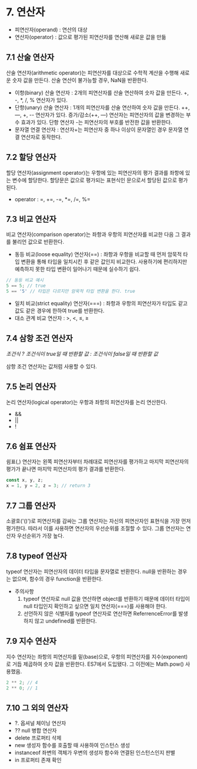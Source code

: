 # 7. 연산자

- 피연산자(operand) : 연산의 대상
- 연산자(operator) : 값으로 평가된 피연산자를 연산해 새로운 값을 만듦

## 7.1 산술 연산자

산술 연산자(arithmetic operator)는 피연산자를 대상으로 수학적 계산을 수행해 새로운 숫자 값을 만든다. 산술 연산이 불가능할 경우, NaN을 반환한다.

- 이항(binary) 산술 연산자 : 2개의 피연산자를 산술 연산하여 숫자 값을 만든다. +, -, *, /, % 연산자가 있다.
- 단항(unary) 산술 연산자 : 1개의 피연산자를 산술 연산하여 숫자 값을 만든다. ++, —, +, -- 연산자가 있다. 증가/감소(++, —) 연산자는 피연산자의 값을 변경하는 부수 효과가 있다. 단항 연산자 -는 피연산자의 부호를 반전한 값을 반환한다.
- 문자열 연결 연산자 : 연산자+는 피연산자 중 하나 이상이 문자열인 경우 문자열 연결 연산자로 동작한다.

## 7.2 할당 연산자

할당 연산자(assignment operator)는 우항에 있는 피연산자의 평가 결과를 좌항에 있는 변수에 할당한다. 할당문은 값으로 평가되는 표현식인 문으로서 할당된 값으로 평가된다.

- operator : =, +=, -=, *=, /=, %=

## 7.3 비교 연산자

비교 연산자(comparison operator)는 좌항과 우항의 피연산자를 비교한 다음 그 결과를 불리언 값으로 반환한다. 

- 동등 비교(loose equality) 연산자(==) : 좌항과 우항을 비교할 때 먼저 암묵적 타입 변환을 통해 타입을 일치시킨 후 같은 값인지 비교한다. 사용하기에 편리하지만 예측하지 못한 타입 변환이 일어나기 때문에 실수하기 쉽다.

```jsx
// 동등 비교 예시
5 == 5; // true
5 == '5' // 타입은 다르지만 암묵적 타입 변환을 한다. true
```

- 일치 비교(strict equality) 연산자(===) : 좌항과 우항의 피연산자가 타입도 같고 값도 같은 경우에 한하여 true를 반환한다.
- 대소 관계 비교 연산자 : >, <, ≤, ≥

## 7.4 삼항 조건 연산자

*조건식 ? 조건식이 true일 때 반환할 값 : 조건식이 false일 때 반환할 값*

삼항 조건 연산자는 값처럼 사용할 수 있다.

## 7.5 논리 연산자

논리 연산자(logical operator)는 우항과 좌항의 피연산자를 논리 연산한다.

- &&
- ||
- !
## 7.6 쉼표 연산자

쉼표(,) 연산자는 왼쪽 피연산자부터 차례대로 피연산자를 평가하고 마지막 피연산자의 평가가 끝나면 마지막 피연산자의 평가 결과를 반환한다.

```jsx
const x, y, z;
x = 1, y = 2, z = 3; // return 3
```

## 7.7 그룹 연산자

소괄호('()')로 피연산자를 감싸는 그룹 연산자는 자신의 피연산자인 표현식을 가장 먼저 평가한다. 따라서 이를 사용하면 연산자의 우선순위를 조절할 수 있다. 그룹 연산자는 연산자 우선순위가 가장 높다. 

## 7.8 typeof 연산자

typeof 연산자는 피연산자의 데이터 타입을 문자열로 반환한다. null을 반환하는 경우는 없으며, 함수의 경우 function을 반환한다. 

- 주의사항
    1. typeof 연산자로 null 값을 연산하면 object를 반환하기 때문에 데이터 타입이 null 타입인지 확인하고 싶으면 일치 연산자(===)를 사용해야 한다.
    2. 선언하지 않은 식별자를 typeof 연산자로 연산하면 ReferrenceError를 발생하지 않고 undefined를 반환한다.

## 7.9 지수 연산자

지수 연산자는 좌항의 피연산자를 밑(base)으로, 우항의 피연산자를 지수(exponent)로 거듭 제곱하여 숫자 값을 반환한다. ES7에서 도입됐다. 그 이전에는 Math.pow() 사용했음.

```jsx
2 ** 2; // 4
2 ** 0; // 1
```

## 7.10 그 외의 연산자
- ?.	옵셔널 체이닝 연산자
- ??	null 병합 연산자
- delete	프로퍼티 삭제
- new	생성자 함수를 호출할 때 사용하여 인스턴스 생성
- instanceof	좌변의 객체가 우변의 생성자 함수와 연결된 인스턴스인지 판별
- in	프로퍼티 존재 확인
